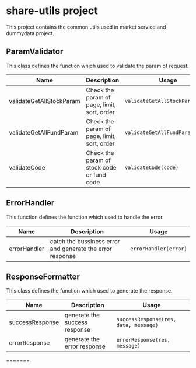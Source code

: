 # share-utils project

This project contains the common utils used in market service and dummydata project.

## ParamValidator

This class defines the function which used to validate the param of request.

| Name | Description | Usage |
| --- | --- | --- |
| validateGetAllStockParam | Check the param of page, limit, sort, order | `validateGetAllStockParam(req)` |
| validateGetAllFundParam | Check the param of page, limit, sort, order | `validateGetAllFundParam(req)`|
| validateCode | Check the param of stock code or fund code | `validateCode(code)` |

## ErrorHandler

This function defines the function which used to handle the error.

| Name | Description | Usage |
| --- | --- | --- |
| errorHandler | catch the bussiness error and generate the error response | `errorHandler(error)` |

## ResponseFormatter

This class defines the function which used to generate the response.

| Name | Description | Usage |
| --- | --- | --- |
| successResponse | generate the success response | `successResponse(res, data, message)` |
| errorResponse | generate the error response | `errorResponse(res, message)` |
=======

